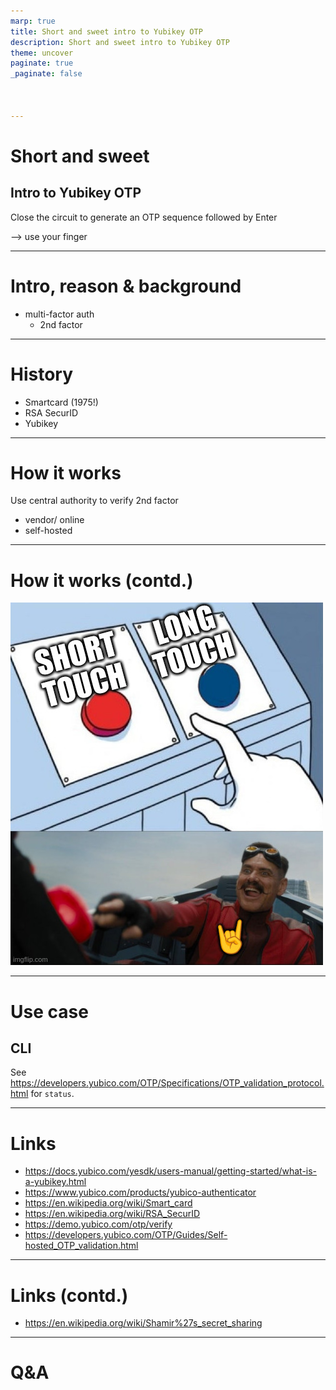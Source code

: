 ```yaml
---
marp: true
title: Short and sweet intro to Yubikey OTP
description: Short and sweet intro to Yubikey OTP
theme: uncover
paginate: true
_paginate: false



---
```


# Short and sweet

## Intro to Yubikey OTP

Close the circuit to generate an OTP sequence followed by Enter

--> use your finger

---

# Intro, reason & background

* multi-factor auth
  * 2nd factor

---

# History

* Smartcard (1975!)
* RSA SecurID
* Yubikey

---

# How it works

Use central authority to verify 2nd factor
* vendor/ online
* self-hosted

---

# How it works (contd.)

![height:500px](images/image.png)

---

# Use case

## CLI

See https://developers.yubico.com/OTP/Specifications/OTP_validation_protocol.html for `status`.

<!--

Request:

curl "https://api.yubico.com/wsapi/2.0/verify?id=1&nonce=1234567890abcdef&otp=<otp>"


Response:

h=jC8SVbHpDt2r45/tIVJ/I2tvKKA=
t=2024-10-05T17:37:48Z0516
otp=<otp>
nonce=1234567890abcdef
status=REPLAYED_OTP
-->


---

# Links

* https://docs.yubico.com/yesdk/users-manual/getting-started/what-is-a-yubikey.html
* https://www.yubico.com/products/yubico-authenticator
* https://en.wikipedia.org/wiki/Smart_card
* https://en.wikipedia.org/wiki/RSA_SecurID
* https://demo.yubico.com/otp/verify
* https://developers.yubico.com/OTP/Guides/Self-hosted_OTP_validation.html

---

# Links (contd.)

* https://en.wikipedia.org/wiki/Shamir%27s_secret_sharing

---

# Q&A